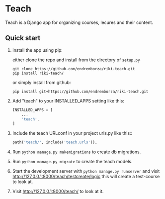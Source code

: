 Teach
=====

Teach is a Django app for organizing courses, lecures
and their content.

Quick start
-----------

1. install the app using pip:
 	
 	either clone the repo and install from the directory of `setup.py`

	```
	git clone https://github.com/endremborza/riki-teach.git
	pip install riki-teach/
	```
	
	or simply install from github:
	
	`pip install git+https://github.com/endremborza/riki-teach.git`

2. Add "teach" to your INSTALLED_APPS setting like this:

	```python
    INSTALLED_APPS = [
        ...
        'teach',
    ]
	```
3. Include the teach URLconf in your project urls.py like this::

	```python
    path('teach/', include('teach.urls')),
	```
4. Run `python manage.py makemigrations` to create db migrations.

5. Run `python manage.py migrate` to create the teach models.

6. Start the development server with `python manage.py runserver` and visit http://127.0.0.1:8000/teach/testcreate/logic this will create a test-course to look at.

7. Visit http://127.0.0.1:8000/teach/ to look at it.

